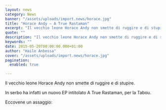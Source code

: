 ```yaml
---
layout: news
category: News
banner: "/assets/uploads/import.news/horace.jpg"
title: "Horace Andy – A True Rastaman"
excerpt: "Il vecchio leone Horace Andy non smette di ruggire e di stupire. In serbo ha infatti un nuovo EP intitolato A True Rastaman, per la Tabou. Eccovene un assaggio"
quote: ""
description: "Il vecchio leone Horace Andy non smette di ruggire e di stupire. In serbo ha infatti un nuovo EP intitolato A True Rastaman, per la Tabou. Eccovene un assaggio"
keywords: ""
date: 2015-05-20T00:00:00.000+01:00
author: "Haile Anbessa"
cover: "/assets/uploads/import.news/horace.jpg"
pagination:
  enabled: true

---
```


[](https://hotmc.com/wp-content/uploads/2015/05/horace.jpg)

Il vecchio leone Horace Andy non smette di ruggire e di stupire.

In serbo ha infatti un nuovo EP intitolato A True Rastaman, per la Tabou.

Eccovene un assaggio: